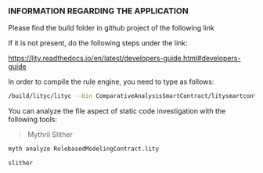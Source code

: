 ### INFORMATION REGARDING THE APPLICATION


Please find the build folder in github project of the following link



If it is not present, do the following steps under the link: 

https://lity.readthedocs.io/en/latest/developers-guide.html#developers-guide



In order to compile the rule engine, you need to type as follows: 

```bash
/build/lityc/lityc --bin ComparativeAnalysisSmartContract/litysmartcontractprogramming/RolebasedModelingContract.lity
```

You can analyze the file aspect of static code investigation with the following tools: 

> Mythril
> Slither

```bash
myth analyze RolebasedModelingContract.lity
``` 

```bash
slither 
``` 
